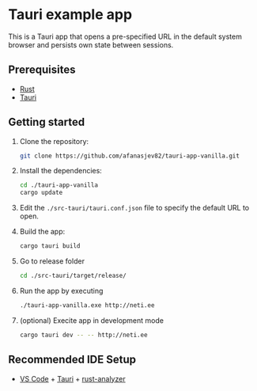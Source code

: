 # Tauri example app

This is a Tauri app that opens a pre-specified URL in the default system browser and persists own state between sessions.

## Prerequisites

- [Rust](https://www.rust-lang.org/)
- [Tauri](https://tauri.app/v1/guides/getting-started/prerequisites/)

## Getting started

1. Clone the repository:

    ```bash
    git clone https://github.com/afanasjev82/tauri-app-vanilla.git
    ```

2. Install the dependencies:

    ```bash
    cd ./tauri-app-vanilla
    cargo update
    ```

3. Edit the `./src-tauri/tauri.conf.json` file to specify the default URL to open.
4. Build the app:

   ```bash
   cargo tauri build
   ```

5. Go to release folder

    ```bash
    cd ./src-tauri/target/release/
    ```

6. Run the app by executing

    ```bash
    ./tauri-app-vanilla.exe http://neti.ee
    ```

7. (optional) Execite app in development mode

    ```bash
    cargo tauri dev -- -- http://neti.ee
    ```

## Recommended IDE Setup

- [VS Code](https://code.visualstudio.com/) + [Tauri](https://marketplace.visualstudio.com/items?itemName=tauri-apps.tauri-vscode) + [rust-analyzer](https://marketplace.visualstudio.com/items?itemName=rust-lang.rust-analyzer)
